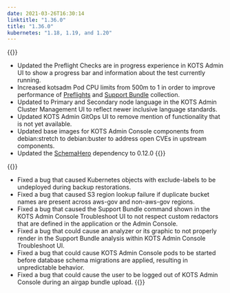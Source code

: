 ```yaml
---
date: 2021-03-26T16:30:14
linktitle: "1.36.0"
title: "1.36.0"
kubernetes: "1.18, 1.19, and 1.20"
---
```


{{<changes>}}
* Updated the Preflight Checks are in progress experience in KOTS Admin UI to show a progress bar and information about the test currently running. 
* Increased kotsadm Pod CPU limits from 500m to 1 in order to improve performance of [Preflights](/reference/v1beta1/preflight/) and [Support Bundle](/reference/v1beta1/support-bundle/) collection.
* Updated to Primary and Secondary node language in the KOTS Admin Cluster Management UI to reflect newer inclusive language standards.  
* Updated KOTS Admin GitOps UI to remove mention of functionality that is not yet available.
* Updated base images for KOTS Admin Console components from debian:stretch to debian:buster to address open CVEs in upstream components.
* Updated the [SchemaHero](https://schemahero.io/) dependency to 0.12.0
{{</changes>}}

{{<fixes>}}
* Fixed a bug that caused Kubernetes objects with exclude-labels to be undeployed during backup restorations.
* Fixed a bug that caused S3 region lookup failure if duplicate bucket names are present across aws-gov and non-aws-gov regions.
* Fixed a bug that caused the Support Bundle command shown in the KOTS Admin Console Troubleshoot UI to not respect custom redactors that are defined in the application or the Admin Console.
* Fixed a bug that could cause an analyzer or its graphic to not properly render in the Support Bundle analysis within KOTS Admin Console Troubleshoot UI. 
* Fixed a bug that could cause KOTS Admin Console pods to be started before database schema migrations are applied, resulting in unpredictable behavior.
* Fixed a bug that could cause the user to be logged out of KOTS Admin Console during an airgap bundle upload.
{{</fixes>}}
